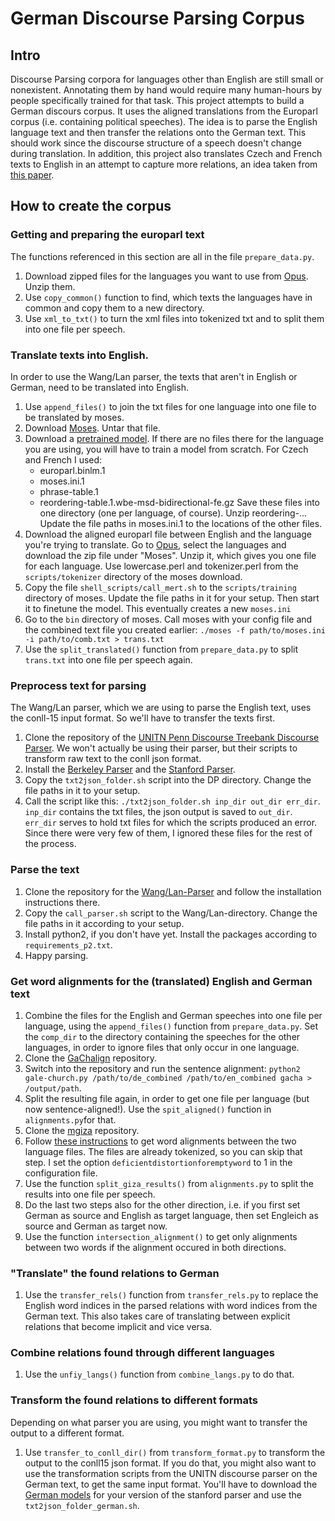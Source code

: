 # German Discourse Parsing Corpus

## Intro
Discourse Parsing corpora for languages other than English are still small or nonexistent. Annotating them by hand would require many human-hours by people specifically trained for that task. This project attempts to build a German discours corpus. It uses the aligned translations from the Europarl corpus (i.e. containing political speeches). The idea is to parse the English language text and then transfer the relations onto the German text. This should work since the discourse structure of a speech doesn't change during translation. In addition, this project also translates Czech and French texts to English in an attempt to capture more relations, an idea taken from [this paper](https://www.aclweb.org/anthology/W19-2703). 

## How to create the corpus
### Getting and preparing the europarl text
The functions referenced in this section are all in the file `prepare_data.py`.
1. Download zipped files for the languages you want to use from [Opus](http://opus.nlpl.eu/Europarl.php).
   Unzip them.
2. Use `copy_common()` function to find, which texts the languages have in common and copy them to a new directory.
3. Use `xml_to_txt()` to turn the xml files into tokenized txt and to split them into one file per speech.
### Translate texts into English.
In order to use the Wang/Lan parser, the texts that aren't in English or German, need to be translated into English.
1. Use `append_files()` to join the txt files for one language into one file to be translated by moses.
2. Download [Moses](http://www.statmt.org/moses/RELEASE-4.0/binaries/ubuntu-16.04.tgz). Untar that file.
3. Download a [pretrained model](http://www.statmt.org/moses/RELEASE-4.0/models/). If there are no files there for the language you are using, you will have to train a model from scratch.
   For Czech and French I used:
   * europarl.binlm.1
   * moses.ini.1
   * phrase-table.1
   * reordering-table.1.wbe-msd-bidirectional-fe.gz
   Save these files into one directory (one per language, of course). Unzip reordering-...
   Update the file paths in moses.ini.1 to the locations of the other files.
4. Download the aligned europarl file between English and the language you're trying to translate. Go to [Opus](http://opus.nlpl.eu), select the languages and download the zip file under "Moses". Unzip it, which gives you one file for each language. Use lowercase.perl and tokenizer.perl from the `scripts/tokenizer` directory of the moses download.
5. Copy the file `shell_scripts/call_mert.sh` to the `scripts/training` directory of moses. Update the file paths in it for your setup. Then start it to finetune the model. This eventually creates a new `moses.ini`
6. Go to the `bin` directory of moses. Call moses with your config file and the combined text file you created earlier: `./moses -f path/to/moses.ini -i path/to/comb.txt > trans.txt`
7. Use the `split_translated()` function from `prepare_data.py` to split `trans.txt` into one file per speech again.
### Preprocess text for parsing
The Wang/Lan parser, which we are using to parse the English text, uses the conll-15 input format. So we'll have to transfer the texts first.
1. Clone the repository of the [UNITN Penn Discourse Treebank Discourse Parser](https://github.com/esrel/DP.git). We won't actually be using their parser, but their scripts to transform raw text to the conll json format.
2. Install the [Berkeley Parser](https://github.com/slavpetrov/berkeleyparser) and the [Stanford Parser](http://nlp.stanford.edu/software/lex-parser.shtml).
3. Copy the `txt2json_folder.sh` script into the DP directory. Change the file paths in it to your setup.
4. Call the script like this: `./txt2json_folder.sh inp_dir out_dir err_dir`. `inp_dir` contains the txt files, the json output is saved to `out_dir`. `err_dir` serves to hold txt files for which the scripts produced an error. Since there were very few of them, I ignored these files for the rest of the process.
### Parse the text
1. Clone the repository for the [Wang/Lan-Parser](https://github.com/lanmanok/conll2015_discourse) and follow the installation instructions there.
2. Copy the `call_parser.sh` script to the Wang/Lan-directory. Change the file paths in it according to your setup.
3. Install python2, if you don't have yet. Install the packages according to `requirements_p2.txt`.
4. Happy parsing.
### Get word alignments for the (translated) English and German text
1. Combine the files for the English and German speeches into one file per language, using the `append_files()` function from `prepare_data.py`. Set the `comp_dir` to the directory containing the speeches for the other languages, in order to ignore files that only occur in one language.
2. Clone the [GaChalign](https://github.com/alvations/gachalign.git) repository.
3. Switch into the repository and run the sentence alignment: `python2 gale-church.py /path/to/de_combined /path/to/en_combined gacha > /output/path`.
4. Split the resulting file again, in order to get one file per language (but now sentence-aligned!). Use the `spit_aligned()` function in `alignments.py`for that.
5. Clone the [mgiza](https://github.com/moses-smt/mgiza.git) repository.
6. Follow [these instructions](https://fabioticconi.wordpress.com/2011/01/17/how-to-do-a-word-alignment-with-giza-or-mgiza-from-parallel-corpus/) to get word alignments between the two language files. The files are already tokenized, so you can skip that step. I set the option `deficientdistortionforemptyword` to 1 in the configuration file.
7. Use the function `split_giza_results()` from `alignments.py` to split the results into one file per speech.
8. Do the last two steps also for the other direction, i.e. if you first set German as source and English as target language, then set Engleich as source and German as target now.
9. Use the function `intersection_alignment()` to get only alignments between two words if the alignment occured in both directions.
### "Translate" the found relations to German
1. Use the `transfer_rels()` function from `transfer_rels.py` to replace the English word indices in the parsed relations with word indices from the German text. This also takes care of translating between explicit relations that become implicit and vice versa.
### Combine relations found through different languages
1. Use the `unfiy_langs()` function from `combine_langs.py` to do that.
### Transform the found relations to different formats
Depending on what parser you are using, you might want to transfer the output to a different format.
1. Use `transfer_to_conll_dir()` from `transform_format.py` to transform the output to the conll15 json format. If you do that, you might also want to use the transformation scripts from the UNITN discourse parser on the German text, to get the same input format. You'll have to download the [German models](https://stanfordnlp.github.io/CoreNLP/history.html) for your version of the stanford parser and use the `txt2json_folder_german.sh`.
